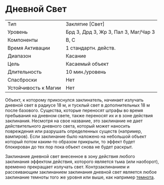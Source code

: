 
# Дневной Свет

| | |
|---|---|
|Тип|Заклятие [Свет]|
|Уровень| Брд 3, Дрд 3, Жр 3, Пал 3, Маг/Чар 3|
|Компоненты| В, С|
|Время Активации| 1 стандартн. действ.|
|Диапазон| Касание|
|Цель| Касаемый объект|
|Длительность| 10 мин./уровень|
|Спасброски| Нет|
|Устойчивость к Магии| Нет|

Объект, к которому прикоснулся заклинатель, начинает излучать дневной свет в радиусе 18 м, и тусклый свет в дополнительных 18 м после базового. Существа, которые переносят штрафы во время пребывания на дневном свете, также переносят их и в зоне действия заклинания. Несмотря на свое название, это заклинание не дает действительного дневного света, который может наносить повреждения или разрушать определенных существ (например, вампиров). Если заклинание было наложено на небольшой объект который потом каким-то образом прикрыли, то эффект будет блокирован до тех пор пока объект снова не будет раскрыт. 

Заклинание дневной свет внесенное в зону действия любого заклинания эффектом действия, которого является тьма (или наоборот), временно прекращает излучать свет. Контрзаклинанием и рассеивающим заклинанием заклинания дневной свет является любое заклинание темноты того же уровня или выше, как например [темнота](темнота.md).